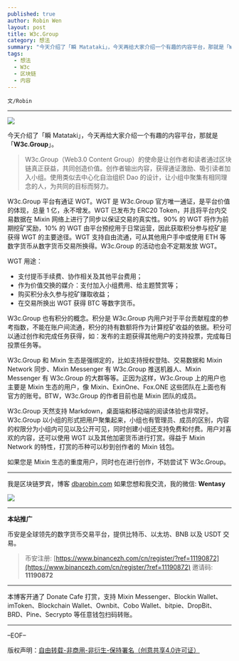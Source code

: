 ```yaml
---
published: true
author: Robin Wen
layout: post
title: W3c.Group
category: 想法
summary: "今天介绍了「瞬 Matataki」，今天再给大家介绍一个有趣的内容平台，那就是「W3c.Group」。W3c.Group 天然支持 Markdown，桌面端和移动端的阅读体验也非常好。W3c.Group 以小组的形式把用户聚集起来，小组也有管理员、成员的区别，内容的权限分为小组内可见以及公开可见，同时创建小组还支持免费和付费。用户对喜欢的内容，还可以使用 WGT 以及其他加密货币进行打赏。得益于 Mixin Network 的特性，打赏的币种可以秒到创作者的 Mixin 钱包。如果您是 Mixin 生态的重度用户，同时也在进行创作，不妨尝试下 W3c.Group。"
tags:
  - 想法
  - W3c
  - 区块链
  - 内容
---
```


`文/Robin`

***

![](https://cdn.dbarobin.com/qs7wpfi.png)

今天介绍了「瞬 Matataki」，今天再给大家介绍一个有趣的内容平台，那就是「**W3c.Group**」。

> W3c.Group（Web3.0 Content Group）的使命是让创作者和读者通过区块链真正获益，共同创造价值。创作者输出内容，获得通证激励、吸引读者加入小组。使用类似去中心化自治组织 Dao 的设计，让小组中聚集有相同理念的人，为共同的目标而努力。

W3c.Group 平台有通证 WGT。WGT 是 W3c.Group 官方唯一通证，是平台价值的体现，总量 1 亿，永不增发。WGT 已发布为 ERC20 Token，并且将平台内交易数据在 Mixin 网络上进行了同步以保证交易的真实性。90% 的 WGT 将作为前期挖矿奖励，10% 的 WGT 由平台预挖用于日常运营，因此获取积分参与挖矿是获得 WGT 的主要途径。WGT 支持自由流通，可从其他用户手中或使用 ETH 等数字货币从数字货币交易所换得。W3c.Group 的活动也会不定期发放 WGT。

WGT 用途：

* 支付提币手续费、协作相关及其他平台费用；
* 作为价值交换的媒介：支付加入小组费用、给主题赞赏等；
* 购买积分永久参与挖矿赚取收益；
* 在交易所换出 WGT 获得 BTC 等数字货币。

W3c.Group 也有积分的概念。积分是 W3c.Group 内用户对于平台贡献程度的参考指数，不能在账户间流通，积分的持有数额将作为计算挖矿收益的依据。积分可以通过创作和完成任务获得，如：发布的主题获得其他用户的支持投票，完成每日投票任务等。

W3c.Group 和 Mixin 生态是强绑定的，比如支持授权登陆、交易数据和 Mixin Network 同步、Mixin Messenger 有 W3c.Group 推送机器人、Mixin Messenger 有 W3c.Group 的大群等等。正因为这样，W3c.Group 上的用户也主要是 Mixin 生态的用户，像 Mixin、ExinOne、Fox.ONE 这些团队在上面也有官方的账号。BTW，W3c.Group 的作者目前也是 Mixin 团队的成员。

W3c.Group 天然支持 Markdown，桌面端和移动端的阅读体验也非常好。W3c.Group 以小组的形式把用户聚集起来，小组也有管理员、成员的区别，内容的权限分为小组内可见以及公开可见，同时创建小组还支持免费和付费。用户对喜欢的内容，还可以使用 WGT 以及其他加密货币进行打赏。得益于 Mixin Network 的特性，打赏的币种可以秒到创作者的 Mixin 钱包。

如果您是 Mixin 生态的重度用户，同时也在进行创作，不妨尝试下 W3c.Group。

***

我是区块链罗宾，博客 [dbarobin.com](https://dbarobin.com/)
如果您想和我交流，我的微信: **Wentasy**

![](https://cdn.dbarobin.com/v4yywe2.png)

***

**本站推广**

币安是全球领先的数字货币交易平台，提供比特币、以太坊、BNB 以及 USDT 交易。

> 币安注册: [https://www.binancezh.com/cn/register/?ref=11190872](https://www.binancezh.com/cn/register/?ref=11190872)
> 邀请码: **11190872**

***

本博客开通了 Donate Cafe 打赏，支持 Mixin Messenger、Blockin Wallet、imToken、Blockchain Wallet、Ownbit、Cobo Wallet、bitpie、DropBit、BRD、Pine、Secrypto 等任意钱包扫码转账。

<center>
    <div class="--donate-button"
         data-button-id="f8b9df0d-af9a-460d-8258-d3f435445075"
    ></div>
</center>

***

–EOF–

版权声明：[自由转载-非商用-非衍生-保持署名（创意共享4.0许可证）](http://creativecommons.org/licenses/by-nc-nd/4.0/deed.zh)